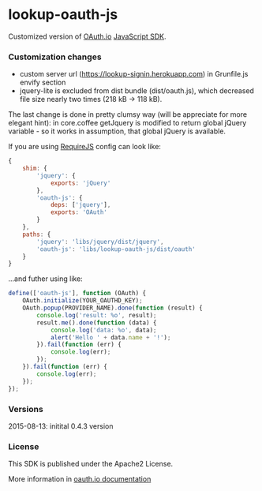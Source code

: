 lookup-oauth-js
===============

Customized version of [OAuth.io](https://oauth.io) [JavaScript SDK](https://github.com/oauth-io/oauth-js). 

### Customization changes
- custom server url (https://lookup-signin.herokuapp.com) in Grunfile.js envify section
- jquery-lite is excluded from dist bundle (dist/oauth.js), which decreased file size nearly two times (218 kB -> 118 kB). 

The last change is done in pretty clumsy way (will be appreciate for more elegant hint): in core.coffee getJquery is modified to return global jQuery variable - so it works in assumption, that global jQuery is available. 

If you are using [RequireJS](http://requirejs.org/) config can look like:

```javascript
{
    shim: {
        'jquery': {
            exports: 'jQuery'
        },
        'oauth-js': {
            deps: ['jquery'],
            exports: 'OAuth'
        }
    },
    paths: {
        'jquery': 'libs/jquery/dist/jquery',
        'oauth-js': 'libs/lookup-oauth-js/dist/oauth'
    }
}
 ```
 
...and futher using like:

```javascript
define(['oauth-js'], function (OAuth) {
    OAuth.initialize(YOUR_OAUTHD_KEY);
    OAuth.popup(PROVIDER_NAME).done(function (result) {
        console.log('result: %o', result);
        result.me().done(function (data) {
            console.log('data: %o', data);
            alert('Hello ' + data.name + '!');
        }).fail(function (err) {
            console.log(err);
        });
    }).fail(function (err) {
        console.log(err);
    });
});
 ```

### Versions

2015-08-13: initital 0.4.3 version 
 
### License

This SDK is published under the Apache2 License.

More information in [oauth.io documentation](http://oauth.io/#/docs)
